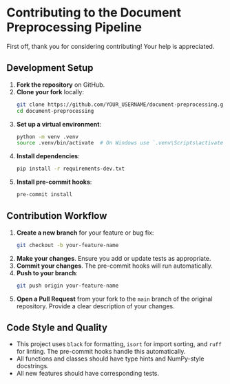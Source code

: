 # Contributing to the Document Preprocessing Pipeline

First off, thank you for considering contributing! Your help is appreciated.

## Development Setup

1.  **Fork the repository** on GitHub.
2.  **Clone your fork** locally:
    ```bash
    git clone https://github.com/YOUR_USERNAME/document-preprocessing.git
    cd document-preprocessing
    ```
3.  **Set up a virtual environment**:
    ```bash
    python -m venv .venv
    source .venv/bin/activate  # On Windows use `.venv\Scripts\activate`
    ```
4.  **Install dependencies**:
    ```bash
    pip install -r requirements-dev.txt
    ```
5.  **Install pre-commit hooks**:
    ```bash
    pre-commit install
    ```

## Contribution Workflow

1.  **Create a new branch** for your feature or bug fix:
    ```bash
    git checkout -b your-feature-name
    ```
2.  **Make your changes**. Ensure you add or update tests as appropriate.
3.  **Commit your changes**. The pre-commit hooks will run automatically.
4.  **Push to your branch**:
    ```bash
    git push origin your-feature-name
    ```
5.  **Open a Pull Request** from your fork to the `main` branch of the original repository. Provide a clear description of your changes.

## Code Style and Quality

-   This project uses `black` for formatting, `isort` for import sorting, and `ruff` for linting. The pre-commit hooks handle this automatically.
-   All functions and classes should have type hints and NumPy-style docstrings.
-   All new features should have corresponding tests. 